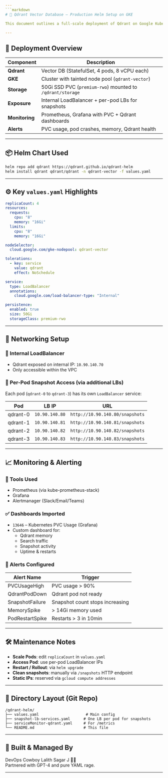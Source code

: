 ```yaml
---
```markdown
# 🧠 Qdrant Vector Database – Production Helm Setup on GKE

This document outlines a full-scale deployment of Qdrant on Google Kubernetes Engine (GKE) using Helm, optimized for internal search workloads and snapshot management.

---
```


## 🚀 Deployment Overview

| Component  | Description                               |
|------------|-------------------------------------------|
| **Qdrant** | Vector DB (StatefulSet, 4 pods, 8 vCPU each) |
| **GKE**    | Cluster with tainted node pool (`qdrant-vector`) |
| **Storage**| 50Gi SSD PVC (`premium-rwo`) mounted to `/qdrant/storage` |
| **Exposure**| Internal LoadBalancer + per-pod LBs for snapshots |
| **Monitoring**| Prometheus, Grafana with PVC + Qdrant dashboards |
| **Alerts**| PVC usage, pod crashes, memory, Qdrant health |

---

## 📦 Helm Chart Used

```bash
helm repo add qdrant https://qdrant.github.io/qdrant-helm
helm install qdrant qdrant/qdrant -n qdrant-vector -f values.yaml
```

---

## ⚙️ Key `values.yaml` Highlights

```yaml
replicaCount: 4
resources:
  requests:
    cpu: "8"
    memory: "16Gi"
  limits:
    cpu: "8"
    memory: "16Gi"

nodeSelector:
  cloud.google.com/gke-nodepool: qdrant-vector

tolerations:
  - key: service
    value: qdrant
    effect: NoSchedule

service:
  type: LoadBalancer
  annotations:
    cloud.google.com/load-balancer-type: "Internal"

persistence:
  enabled: true
  size: 50Gi
  storageClass: premium-rwo
```

---

## 📡 Networking Setup

### 🔹 Internal LoadBalancer
- Qdrant exposed on internal IP: `10.90.140.70`
- Only accessible within the VPC

### 🔹 Per-Pod Snapshot Access (via additional LBs)
Each pod (`qdrant-0` to `qdrant-3`) has its own `LoadBalancer` service:

| Pod        | LB IP           | URL                              |
|------------|------------------|----------------------------------|
| qdrant-0   | `10.90.140.80`   | `http://10.90.140.80/snapshots`  |
| qdrant-1   | `10.90.140.81`   | `http://10.90.140.81/snapshots`  |
| qdrant-2   | `10.90.140.82`   | `http://10.90.140.82/snapshots`  |
| qdrant-3   | `10.90.140.83`   | `http://10.90.140.83/snapshots`  |

---

## 📈 Monitoring & Alerting

### 🔧 Tools Used
- Prometheus (via kube-prometheus-stack)
- Grafana
- Alertmanager (Slack/Email/Teams)

### ✅ Dashboards Imported
- `13646` – Kubernetes PVC Usage (Grafana)
- Custom dashboard for:
  - Qdrant memory
  - Search traffic
  - Snapshot activity
  - Uptime & restarts

### 🔔 Alerts Configured
| Alert Name            | Trigger                                            |
|-----------------------|----------------------------------------------------|
| PVCUsageHigh          | PVC usage > 90%                                    |
| QdrantPodDown         | Qdrant pod not ready                               |
| SnapshotFailure       | Snapshot count stops increasing                    |
| MemorySpike           | > 14Gi memory used                                 |
| PodRestartSpike       | Restarts > 3 in 10min                              |

---

## 🛠 Maintenance Notes

- **Scale Pods**: edit `replicaCount` in `values.yaml`
- **Access Pod**: use per-pod LoadBalancer IPs
- **Restart / Rollout**: via `helm upgrade`
- **Clean snapshots**: manually via `/snapshots` HTTP endpoint
- **Static IPs**: reserved via `gcloud compute addresses`

---

## 📁 Directory Layout (Git Repo)

```
/qdrant-helm/
├── values.yaml                     # Main config
├── snapshot-lb-services.yaml      # One LB per pod for snapshots
├── serviceMonitor-qdrant.yaml     # For /metrics
└── README.md                      # This file
```

---

## 🤠 Built & Managed By

DevOps Cowboy Lalith Sagar J 🧠💀  
Partnered with GPT-4 and pure YAML rage.

---
